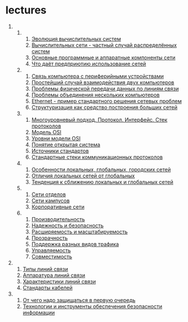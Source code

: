 # lectures

<ol type="1">
    <li> 
        <ol type="1">
            <li>
                <ol type="1">
                    <li><a href="lectures/1/1/1">Эволюция вычислительных систем</a></li>
                    <li><a href="lectures/1/1/2">Вычислительных сети - частный случай распределённых систем</a></li>
                    <li><a href="lectures/1/1/3">Основные программные и аппаратные компоненты сети</a></li>
                    <li><a href="lectures/1/1/4">Что даёт предприютию использование сетей</a></li>
                </ol>
            </li>
            <li>
                <ol type="1">
                    <li><a href="lectures/1/2/1">Связь компьютера с периферийными устройствами</a></li>
                    <li><a href="lectures/1/2/2">Простейший случай взаимодействия двух компьютеров</a></li>
                    <li><a href="lectures/1/2/3">Проблемы физической передачи данных по линиям связи</a></li>
                    <li><a href="lectures/1/2/4">Проблемы объединения нескольких компьютеров</a></li>
                    <li><a href="lectures/1/2/5">Ethernet - пример стандартного решения сетевых проблем</a></li>
                    <li><a href="lectures/1/2/6">Структуризация как средство построения больших сетей</a></li>
                </ol>
            </li>
            <li>
                <ol type="1">
                    <li><a href="lectures/1/3/1">Многоуровневый подход. Протокол. Интерфейс. Стек протоколов</a></li>
                    <li><a href="lectures/1/3/2">Модель OSI</a></li>
                    <li><a href="lectures/1/3/3">Уровни модели OSI</a></li>
                    <li><a href="lectures/1/3/4">Понятие открытая система</a></li>
                    <li><a href="lectures/1/3/5">Источники стандартов</a></li>
                    <li><a href="lectures/1/3/6">Стандартные стеки коммуникационных протоколов</a></li>
                </ol>
            </li>
            <li>
                <ol type="1">
                    <li><a href="lectures/1/4/1">Особенности локальных, глобальных, городских сетей</a></li>
                    <li><a href="lectures/1/4/2">Отличия локальных сетей от глобальных</a></li>
                    <li><a href="lectures/1/4/3">Тенденция к сближению локальных и глобальных сетей</a></li>
                </ol>
            </li>
            <li>
                <ol type="1">
                    <li><a href="lectures/1/5/1">Сети отделов</a></li>
                    <li><a href="lectures/1/5/2">Сети кампусов</a></li>
                    <li><a href="lectures/1/5/3">Корпоративные сети</a></li>
                </ol>
            </li>
            <li>
                <ol type="1">
                    <li><a href="lectures/1/6/1">Производительность</a></li>
                    <li><a href="lectures/1/6/2">Надежность и безопасность</a></li>
                    <li><a href="lectures/1/6/3">Расширяемость и масштабируемость</a></li>
                    <li><a href="lectures/1/6/4">Прозрачность</a></li>
                    <li><a href="lectures/1/6/5">Поддержка разных видов трафика</a></li>
                    <li><a href="lectures/1/6/6">Управляемость</a></li>
                    <li><a href="lectures/1/6/7">Совместимость</a></li>
                </ol>
            </li>
        </ol>
    </li>
    <li>
        <ol type="1">
            <li><a href="lectures/2/1">Типы линий связи</a></li>
            <li><a href="lectures/2/2">Аппаратура линий связи</a></li>
            <li><a href="lectures/2/3">Характеристики линий связи</a></li>
            <li><a href="lectures/2/4">Стандарты кабелей</a></li>
        </ol>
    </li>
    <li>
        <ol type="1">
            <li><a href="lectures/3/1">От чего надо защищаться в первую очередь</a></li>
            <li><a href="lectures/3/2">Технологии и инструменты обеспечения безопасности информации</a></li>
        </ol>
    </li>
</ol>
